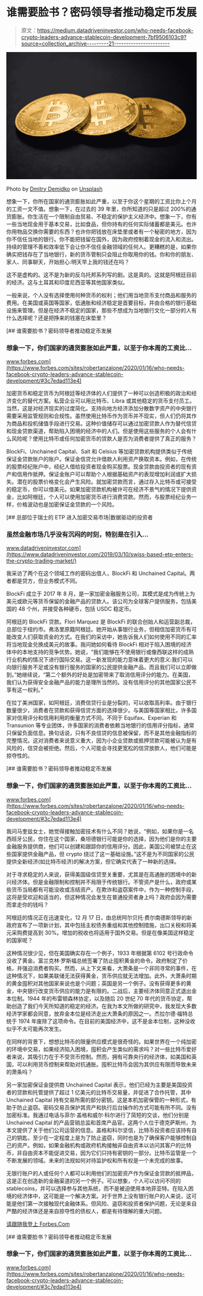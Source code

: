 # 谁需要脸书？密码领导者推动稳定币发展

> 原文：<https://medium.datadriveninvestor.com/who-needs-facebook-crypto-leaders-advance-stablecoin-development-7bf9506103c9?source=collection_archive---------21----------------------->

![](img/543d4527eed4738866a705340cff4889.png)

Photo by [Dmitry Demidko](https://unsplash.com/@wildbook?utm_source=medium&utm_medium=referral) on [Unsplash](https://unsplash.com?utm_source=medium&utm_medium=referral)

想象一下，你所在国家的通货膨胀如此严重，以至于你这个星期的工资比你上个月的工资一文不值。想象一下，在过去的 39 年里，你所知道的只是超过 200%的通货膨胀。你生活在一个限制自由贸易、不稳定的保护主义经济中。想象一下，你有一些当地现金用于基本交易，比如食品，但你持有的任何实际储蓄都是美元。也许你用物品交换你需要的东西？也许你把钱放在床垫里或者有一个秘密的地方，因为你不信任当地的银行。你不能把钱留在国外，因为政府控制着现金的流入和流出。持续的管理不善和效率低下会让你不信任金融领域的任何人。更糟糕的是，如果你确实把钱存在了当地银行，新的货币管制只会阻止你取用你的钱。你和你的朋友、家人、同事聊天，开始担心:明天早上我的钱还在吗？

这不是虚构的。这不是为新的反乌托邦系列写的剧。这是真的。这就是阿根廷目前的经济。这与土耳其和印度尼西亚等其他国家类似。

一般来说，个人没有选择使用何种货币的权利；他们用当地货币支付商品和服务的费用。在美国或英国等国家，低通胀和经济稳定是首要目标，并由合格的银行基础设施来管理。但是在经济不稳定的国家，那些不想成为当地银行文化一部分的人有什么选择呢？还是把挣来的钱塞在床垫里？

[](https://www.forbes.com/sites/robertanzalone/2020/01/16/who-needs-facebook-crypto-leaders-advance-stablecoin-development/#3c7edad113e4) [## 谁需要脸书？密码领导者推动稳定币发展

### 想象一下，你们国家的通货膨胀如此严重，以至于你本周的工资比…

www.forbes.com](https://www.forbes.com/sites/robertanzalone/2020/01/16/who-needs-facebook-crypto-leaders-advance-stablecoin-development/#3c7edad113e4) 

加密货币和稳定货币为阿根廷等经济体的人们提供了一种可以创造积极的政治和经济变化的替代方案。私营企业可以用比特币、Libra 或其他稳定的货币支付员工。当然，这是对经济现实的过度简化。支持向地方经济添加分散数字资产的中央银行需要采用监管规则和合规性。虽然使用比特币作为货币并不现实，但人们仍将其作为商品和投机储值手段进行交易。这种价值储存可以通过加密贷款人作为替代信贷和现金贷款渠道，帮助陷入困境的经济中的人们。但是使用这些服务的个人会有什么风险呢？使用比特币或任何加密货币的贷款人是否为消费者提供了真正的服务？

BlockFi、Unchained Capital、Salt 和 Celsius 等加密贷款机构提供类似于传统保证金贷款账户的账户。保证金信贷允许借款人利用资产换取资本。例如，在传统的股票经纪账户中，经纪人借给投资者现金购买股票。现金贷款由投资者的现有资产和信用作抵押。保证金账户可以帮助个人根据基础资产的表现增加利润或扩大损失。潜在的股票价格变化会产生风险。就加密贷款而言，通过存入比特币或可接受的稳定币，你可以借美元。如果加密贷款机构被许可在经济不景气的情况下提供资金，比如阿根廷，个人可以使用加密货币进行消费贷款。然而，与股票经纪业务一样，价格波动也是加密保证金贷款的一个风险。

[](https://www.datadriveninvestor.com/2019/03/10/swiss-based-etp-enters-the-crypto-trading-market/) [## 总部位于瑞士的 ETP 进入加密交易市场|数据驱动的投资者

### 虽然金融市场几乎没有沉闷的时刻，特别是在引入…

www.datadriveninvestor.com](https://www.datadriveninvestor.com/2019/03/10/swiss-based-etp-enters-the-crypto-trading-market/) 

我采访了两个在这个领域工作的密码出借人，BlockFi 和 Unchained Capital。两者都是贷方，但业务模式不同。

BlockFi 成立于 2017 年 8 月，是一家加密金融服务公司，其模式是成为传统上为美元或欧元等货币保留的金融产品的贷款人。该公司为全球客户提供服务，包括美国的 48 个州，并接受各种硬币，包括 USDC 稳定币。

阿根廷的 BlockFi 贷款。Flori Marquez 是 BlockFi 的联合创始人和运营副总裁，总部位于纽约市。弗洛里原籍阿根廷。她开始从事银行业务，但相信加密货币有可能改变人们获取资金的方式。在我们的采访中，她告诉我人们如何使用不同的汇率将当地现金兑换成美元的故事。我问她如何看待 BlockFi 相对于陷入困境的经济体中的本地支持的竞争优势。她说，“我们能够在不使用银行或像西联这样的成熟行业机构的情况下进行国际交易。这一新发现的能力意味着更大的意义:我们可以向银行服务不足或没有银行服务的国家的公民提供金融产品，而且我们可以立即做到。”她继续说，“第二个额外的好处是加密带来了取消信用评分的能力。在美国，我们认为获得安全金融产品的能力是理所当然的。没有信用评分的其他国家公民不享有这一权利。”

在拉丁美洲国家，如阿根廷，消费信贷行业是分裂的，可以收取高利率。由于银行数量很少，消费者在贷款和获得信贷方面的选择很少。与美国等国家相比，许多国家对信用评分和信用利用的衡量方式不同。不同于 Equifax、Experian 和 Transunion 等专业团体，许多国家的消费者依赖当地银行的信用评分指标，通常只保留负面信息。换句话说，只有不良信贷的信息被保留，而不是其他金融指标的完整情况。这对消费者来说意义重大，因为小企业贷款或抵押贷款可能被认为是有风险的，信贷会被拒绝。然后，个人可能会寻找更宽松的信贷放款人，他们可能是掠夺性的。

[](https://www.forbes.com/sites/robertanzalone/2020/01/16/who-needs-facebook-crypto-leaders-advance-stablecoin-development/#3c7edad113e4) [## 谁需要脸书？密码领导者推动稳定币发展

### 想象一下，你们国家的通货膨胀如此严重，以至于你本周的工资比…

www.forbes.com](https://www.forbes.com/sites/robertanzalone/2020/01/16/who-needs-facebook-crypto-leaders-advance-stablecoin-development/#3c7edad113e4) 

我问马奎兹女士，她觉得接触加密技术有什么不同？她说，“例如，如果你是一名西班牙公民，你住在这个国家，桑坦德银行可能是你的选择，因为他们是你的主要金融服务提供商，他们可以创建和跟踪你的信用评分。因此，美国公司被禁止在这些国家提供金融产品，但 crypto 绕过了这一基础设施。”这不是为不同国家的公民提供全新经济(如比特币经济)的解决方案，但它确实代表了一种新的选择。

对于寻求稳定的人来说，获得美国级信贷至关重要，尤其是在高通胀的困境中的新兴经济体。但是金融限制和控制并不局限于传统银行。不管资产是什么，政府或某些货币当局都有可能没收或冻结资产。在欺诈和盗窃案件中，作为一种控制手段，这将是受欢迎和适当的，但这种情况会发生在普通投资者身上吗？政府会因为需要而拿走你的钱吗？

阿根廷的情况正在迅速变化，12 月 17 日，由总统阿尔贝托·费尔南德斯领导的新政府宣布了一项新计划，其中包括主权债务重组和其他控制措施，出口关税和将美元采购费提高到 30%。增加的税收也将适用于国外交易。但是在像美国这样稳定的国家呢？

这种情况很少见，但在美国确实存在一个例子，1933 年根据第 6102 号行政命令没收了黄金。富兰克林·罗斯福总统签署了防止囤积黄金的命令。政府制定了价格，并强迫消费者购买。然而，从上下文来看，大萧条是一个非同寻常的事件，在这种情况下，如果美联储无法获得黄金，货币供应就无法增加。此外，大萧条时期的黄金囤积对其他国家来说也是个问题；英国是另一个例子。没有获得更多的黄金，中央银行改变货币供应的能力是有限的。二战后，主要经济体同意正式退出金本位制。1944 年的布雷顿森林协定，以及随后 20 世纪 70 年代的货币协定，帮助创造了我们今天所知道的稳定的经济。在我为本文所做的研究中，我发现大多数经济学家都会同意，放弃金本位是经济走出大萧条的原因之一。杰拉尔德·福特总统于 1974 年废除了这项命令。在目前的美国经济中，这不是金本位制，这种没收似乎不太可能再次发生。

在同样的背景下，想想比特币的限量供应模式是很奇怪的。如果世界在一个纯加密的环境中交易，如果经济陷入困境，囤积会产生类似的需求吗？对一些比特币爱好者来说，其吸引力在于不受货币控制。然而，拥有可靠央行的经济体，如美国和英国，可以利用货币控制来帮助对抗通胀。囤积比特币会因为其供应有限而导致未来的萧条吗？

另一家加密保证金提供商 Unchained Capital 表示，他们已经为主要是美国投资者的贷款和托管提供了超过 1 亿美元的比特币交易量，并促进了合作托管，其中 Unchained Capital 持有交易所需的部分密钥。这是本机加密保管的一种形式，有助于防止盗窃。密码交易员保护其资产和执行后台操作的方式可能有所不同。没有加密标准。我通过电话与菲尔·盖格和威尔·科尔进行了简短的交谈，他们分别是 Unchained Capital 的产品营销总监和首席产品官。这两个人位于德克萨斯州，为本文提供了关于他们公司运营的信息。盖格和科尔坚信，比特币投资者应该持有自己的钥匙，至少在一定程度上是为了防止盗窃，同时也是为了确保客户能够控制自己的资产。例如，如果金融机构或政府机构接触非自由资本以访问其客户的比特币，非自由资本不能促进交易，因为它们只持有密钥的一部分。比特币监管是一个不断发展的领域。未来的法规如何对待监护权和所有权是一个未完成的故事。

无银行账户的人或任何个人都可以利用他们的加密资产作为保证金贷款的抵押品，这是正在创造新的金融渠道的另一个例子。可以想象，个人可以访问不同的 stablecoins，并可以选择参与其他系统，而不是被迫使用本地菲亚特。在陷入困境的经济体中，这可能是一个解决方案。对于世界上没有银行账户的人来说，这可能是他们第一次接触现代金融体系。但风险、盗窃和投资者保护问题，无论是来自严酷的经济体还是来自掠夺性的债权人，都是有待理解的重大问题。

[请跟随我登上 Forbes.Com](https://www.forbes.com/sites/robertanzalone/#1c4af5504c9a)

[](https://www.forbes.com/sites/robertanzalone/2020/01/16/who-needs-facebook-crypto-leaders-advance-stablecoin-development/#3c7edad113e4) [## 谁需要脸书？密码领导者推动稳定币发展

### 想象一下，你们国家的通货膨胀如此严重，以至于你本周的工资比…

www.forbes.com](https://www.forbes.com/sites/robertanzalone/2020/01/16/who-needs-facebook-crypto-leaders-advance-stablecoin-development/#3c7edad113e4)